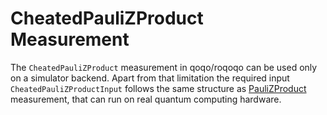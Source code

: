 # CheatedPauliZProduct Measurement

The `CheatedPauliZProduct` measurement in qoqo/roqoqo can be used only on a simulator backend. Apart from that limitation the required input `CheatedPauliZProductInput` follows the same structure as [PauliZProduct](pauliz.md) measurement, that can run on real quantum computing hardware.